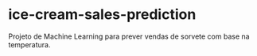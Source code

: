 # ice-cream-sales-prediction
Projeto de Machine Learning para prever vendas de sorvete com base na temperatura.
